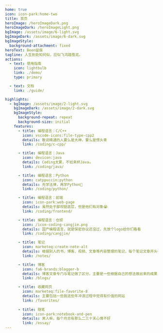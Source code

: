 ```yaml
---
home: true
icon: icon-park:home-two
title: 首页
heroImage: /heroImageDark.png
heroImageDark: /heroImageLight.png
bgImage: /assets/image/6-light.svg
bgImageDark: /assets/image/6-dark.svg
bgImageStyle:
  background-attachment: fixed
heroText: Been留痕
tagline: 人生到处知何似，应似飞鸿踏雪泥。
actions:
  - text: 使用指南
    icon: lightbulb
    link: ./demo/
    type: primary

  - text: 文档
    link: ./guide/

highlights:
  - bgImage: /assets/image/2-light.svg
    bgImageDark: /assets/image/2-dark.svg
    bgImageStyle:
      background-repeat: repeat
      background-size: initial
    features:
      - title: 编程语言：C/C++
        icon: vscode-icons:file-type-cpp2
        details: 敢说精通的人要么是大神，要么是愣头青
        link: /coding/c-cpp/

      - title: 编程语言：Java
        icon: devicon:java
        details: Coding太累，不如来杯Java☕
        link: /coding/java/

      - title: 编程语言：Python
        icon: catppuccin:python
        details: 先学法律，再学Python🐍
        link: /coding/python/

      - title: 编程语言：前端
        icon: icon-park:web-page
        details: 虽然处于鄙视链底层，但是他们有对象😭
        link: /coding/frontend/

      - title: 编程语言：仓颉
        icon: /icon-coding-cangjie.png
        details: 国产编程语言，就是保密协议还没过，先放个logo给你们看看
        link: /coding/cangjie/

      - title: 笔记
        icon: marketeq:create-note-alt
        details: 根据别人的书、博客、视频、文章等内容整理的笔记，每个笔记文章开头都会标明出处
        link: /notes/

      - title: 博客
        icon: fa6-brands:blogger-b
        details: 博客文章专门与笔记做了区分，主要是一些根据自己的想法做出来的成果
        link: /blogs/

      - title: 收藏网页
        icon: marketeq:file-favorite-8
        details: 主要包括一些我这些年冲浪过程中觉得有价值的网站
        link: /favorites/
      
      - title: 随笔
        icon: icon-park:notebook-and-pen
        details: 男人嘛，每个月总有那么二三十天心情不好
        link: /essay/
---
```

